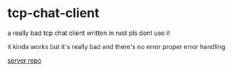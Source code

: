 # tcp-chat-client

a really bad tcp chat client written in rust pls dont use it

it kinda works but it's really bad and there's no error proper error handling

[server repo](https://github.com/deweyhinni/tcp-chat-server)
